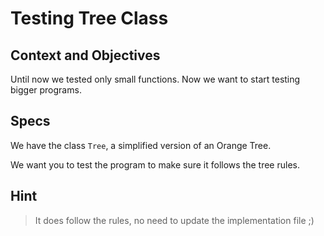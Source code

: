 # Testing Tree Class

## Context and Objectives

Until now we tested only small functions. Now we want to start testing bigger programs.

## Specs

We have the class `Tree`, a simplified version of an Orange Tree.

We want you to test the program to make sure it follows the tree rules.

## Hint

> It does follow the rules, no need to update the implementation file ;)
